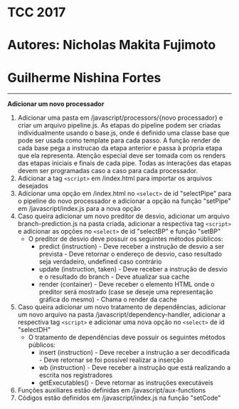 # TCC 2017
# Autores:  Nicholas Makita Fujimoto
#           Guilherme Nishina Fortes
----------
**Adicionar um novo processador**
1. Adicionar uma pasta em /javascript/processors/{novo processador} e criar um arquivo pipeline.js. As etapas do pipeline podem ser criadas individualmente usando o base.js, onde é definido uma classe base que pode ser 
usada como template para cada passo. A função render de cada base pega a instrucao da etapa anterior e passa à própria etapa que ela representa. Atenção especial deve ser tomada com os renders das etapas iniciais e
finais de cada pipe. Todas as interações das etapas devem ser programadas caso a caso para cada processador.
1. Adicionar a tag `<script>` em /index.html para importar os arquivos desejados
1. Adicionar uma opção em /index.html no `<select>` de id "selectPipe" para o pipeline do novo processador e adicionar a opção na função "setPipe" em /javascript/index.js para a nova opção
1. Caso queira adicionar um novo preditor de desvio, adicionar um arquivo branch-prediction.js na pasta criada, adicionar a respectiva tag `<script>` e adicionar as opções no `<select>` de id "selectBP" e função "setBP"
   - O preditor de desvio deve possuir os seguintes métodos públicos: 
      - predict (instruction) - Deve receber a instrução de desvio a ser prevista - Deve retornar o endereço de desvio, caso resultado seja verdadeiro, undefined caso contrário
      - update (instruction, taken) - Deve receber a instrução de desvio e o resultado do branch - Deve atualizar sua cache
      - render (container) - Deve receber o elemento HTML onde o preditor será mostrado (case se deseje uma representação gráfica do mesmo) - Chama o render da cache
1. Caso queira adicionar um novo tratamento de dependências, adicionar um novo arquivo na pasta /javascript/dependency-handler, adicionar a respectiva tag `<script>` e adicionar uma nova opção no `<select>` de id "selectDH"
   - O tratamento de dependências deve possuir os seguintes métodos públicos:
      - insert (instruction) - Deve receber a instrução a ser decodificada - Deve retornar se foi possível realizar a inserção
      - wb (instruction) - Deve receber a instrução que está realizando a escrita nos registradores
      - getExecutables() - Deve retornar as instruções executáveis
1. Funções auxiliares estão definidas em /javascript/aux-functions
1. Códigos estão definidos em /javascript/index.js na função "setCode"
